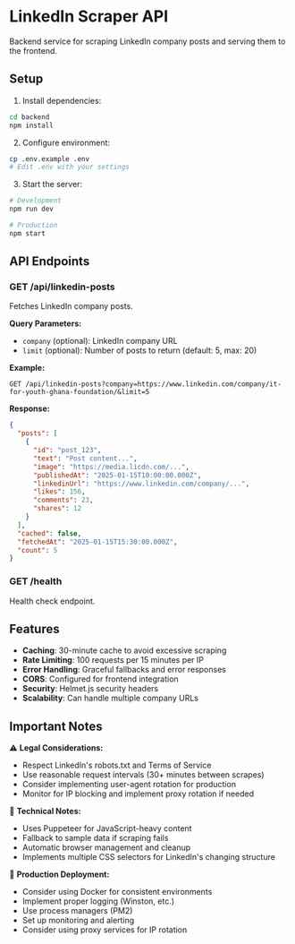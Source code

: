 # LinkedIn Scraper API

Backend service for scraping LinkedIn company posts and serving them to the frontend.

## Setup

1. Install dependencies:
```bash
cd backend
npm install
```

2. Configure environment:
```bash
cp .env.example .env
# Edit .env with your settings
```

3. Start the server:
```bash
# Development
npm run dev

# Production
npm start
```

## API Endpoints

### GET /api/linkedin-posts
Fetches LinkedIn company posts.

**Query Parameters:**
- `company` (optional): LinkedIn company URL 
- `limit` (optional): Number of posts to return (default: 5, max: 20)

**Example:**
```
GET /api/linkedin-posts?company=https://www.linkedin.com/company/it-for-youth-ghana-foundation/&limit=5
```

**Response:**
```json
{
  "posts": [
    {
      "id": "post_123",
      "text": "Post content...",
      "image": "https://media.licdn.com/...",
      "publishedAt": "2025-01-15T10:00:00.000Z",
      "linkedinUrl": "https://www.linkedin.com/company/...",
      "likes": 156,
      "comments": 23,
      "shares": 12
    }
  ],
  "cached": false,
  "fetchedAt": "2025-01-15T15:30:00.000Z",
  "count": 5
}
```

### GET /health
Health check endpoint.

## Features

- **Caching**: 30-minute cache to avoid excessive scraping
- **Rate Limiting**: 100 requests per 15 minutes per IP
- **Error Handling**: Graceful fallbacks and error responses  
- **CORS**: Configured for frontend integration
- **Security**: Helmet.js security headers
- **Scalability**: Can handle multiple company URLs

## Important Notes

⚠️ **Legal Considerations:**
- Respect LinkedIn's robots.txt and Terms of Service
- Use reasonable request intervals (30+ minutes between scrapes)
- Consider implementing user-agent rotation for production
- Monitor for IP blocking and implement proxy rotation if needed

🔧 **Technical Notes:**
- Uses Puppeteer for JavaScript-heavy content
- Fallback to sample data if scraping fails
- Automatic browser management and cleanup
- Implements multiple CSS selectors for LinkedIn's changing structure

🚀 **Production Deployment:**
- Consider using Docker for consistent environments
- Implement proper logging (Winston, etc.)
- Use process managers (PM2)
- Set up monitoring and alerting
- Consider using proxy services for IP rotation